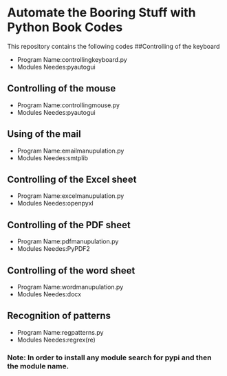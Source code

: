 # Automate the Booring Stuff with Python Book Codes
This repository contains the following codes
##Controlling of the keyboard
- Program Name:controllingkeyboard.py
- Modules Needes:pyautogui

## Controlling of the mouse
- Program Name:controllingmouse.py
- Modules Needes:pyautogui

## Using of the mail
- Program Name:emailmanupulation.py
- Modules Needes:smtplib

## Controlling of the Excel sheet
- Program Name:excelmanupulation.py
- Modules Needes:openpyxl

## Controlling of the PDF sheet
- Program Name:pdfmanupulation.py
- Modules Needes:PyPDF2

## Controlling of the word sheet
- Program Name:wordmanupulation.py
- Modules Needes:docx

## Recognition of patterns
- Program Name:regpatterns.py
- Modules Needes:regrex(re)

### Note: In order to install any module search for pypi and then the module name.
